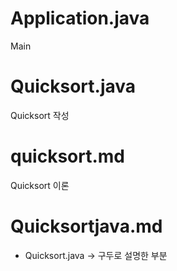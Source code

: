 # Application.java 
Main

# Quicksort.java
Quicksort 작성

# quicksort.md 
Quicksort 이론

# Quicksortjava.md
- Quicksort.java -> 구두로 설명한 부분